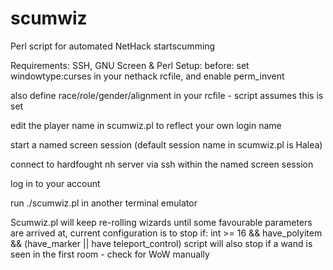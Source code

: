 # scumwiz
Perl script for automated NetHack startscumming

Requirements: SSH, GNU Screen & Perl
Setup:
  before: set windowtype:curses in your nethack rcfile, and enable perm_invent
  
  also define race/role/gender/alignment in your rcfile - script assumes this is set
  
  edit the player name in scumwiz.pl to reflect your own login name
  
  start a named screen session (default session name in scumwiz.pl is Halea)
  
  connect to hardfought nh server via ssh within the named screen session
  
  log in to your account
  
  run ./scumwiz.pl in another terminal emulator

Scumwiz.pl will keep re-rolling wizards until some favourable parameters are arrived at,
current configuration is to stop if: int >= 16 && have_polyitem && (have_marker || have teleport_control)
script will also stop if a wand is seen in the first room - check for WoW manually
